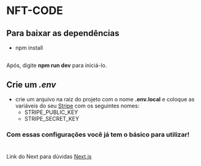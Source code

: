 # **NFT-CODE**


## Para baixar as dependências
- npm install 
##
Após, digite **npm run dev** para iniciá-lo.
## Crie um *.env* 
- crie um arquivo na raiz do projeto com o nome **.env.local** e coloque as variáveis do seu [Stripe](https://dashboard.stripe.com/) com os seguintes nomes:
  - STRIPE_PUBLIC_KEY
  - STRIPE_SECRET_KEY

### Com essas configurações você já tem o básico para utilizar!

#
Link do Next para dúvidas
[Next.js](https://nextjs.org/docs)
